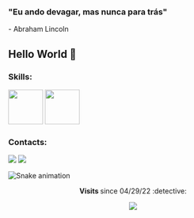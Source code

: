 <h3>  "Eu ando devagar, mas nunca para trás" </h3>
<p>                       - Abraham Lincoln </p>


<p><h2> Hello World 👋 </h2>

<h3> Skills: </h3>
<div>
<img width="70" height="70" src="https://cdn.jsdelivr.net/gh/devicons/devicon/icons/java/java-original-wordmark.svg" />
<img width="70" height="70" src="https://cdn.jsdelivr.net/gh/devicons/devicon/icons/mysql/mysql-original-wordmark.svg" /> </div>

<h3>Contacts: </h3>
<div>
<a href="https://www.instagram.com/augusto.crazy/" target="_blank"><img src="https://img.shields.io/badge/-Instagram-%23E4405F?style=for-the-badge&logo=instagram&logoColor=white" target="_blank"></a>
<a href="https://www.linkedin.com/in/augusto-cesar-silva-luis-6980a01b4/" target="_blank"><img src="https://img.shields.io/badge/-LinkedIn-%230077B5?style=for-the-badge&logo=linkedin&logoColor=white" target="_blank"></a>    
</div>

![Snake animation](https://github.com/WagnerCarmo/AugustoCesarAC/blob/output/github-contribution-grid-snake.svg)
  
<p align="center"><strong> Visits </strong> since 04/29/22 :detective: <br>
<p align="center"> 
<img alingn="center" src="https://profile-counter.glitch.me/AugustoCesarAC/count.svg" />
</p>

